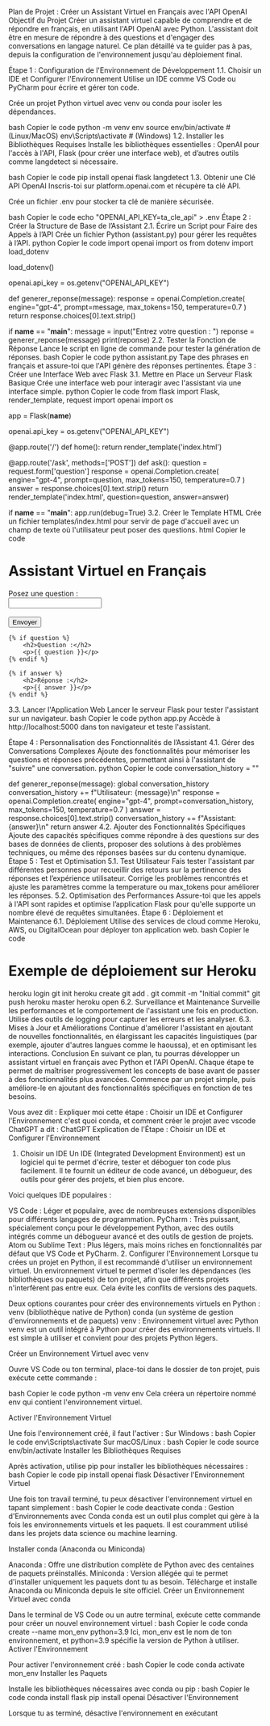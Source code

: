 Plan de Projet : Créer un Assistant Virtuel en Français avec l'API OpenAI
Objectif du Projet
Créer un assistant virtuel capable de comprendre et de répondre en français, en utilisant l'API OpenAI avec Python. L'assistant doit être en mesure de répondre à des questions et d'engager des conversations en langage naturel. Ce plan détaillé va te guider pas à pas, depuis la configuration de l'environnement jusqu'au déploiement final.

Étape 1 : Configuration de l'Environnement de Développement
1.1. Choisir un IDE et Configurer l'Environnement
Utilise un IDE comme VS Code ou PyCharm pour écrire et gérer ton code.

Crée un projet Python virtuel avec venv ou conda pour isoler les dépendances.

bash
Copier le code
python -m venv env
source env/bin/activate # (Linux/MacOS)
env\Scripts\activate # (Windows)
1.2. Installer les Bibliothèques Requises
Installe les bibliothèques essentielles : OpenAI pour l'accès à l'API, Flask (pour créer une interface web), et d’autres outils comme langdetect si nécessaire.

bash
Copier le code
pip install openai flask langdetect
1.3. Obtenir une Clé API OpenAI
Inscris-toi sur platform.openai.com et récupère ta clé API.

Crée un fichier .env pour stocker ta clé de manière sécurisée.

bash
Copier le code
echo "OPENAI_API_KEY=ta_cle_api" > .env
Étape 2 : Créer la Structure de Base de l’Assistant
2.1. Écrire un Script pour Faire des Appels à l’API
Crée un fichier Python (assistant.py) pour gérer les requêtes à l’API.
python
Copier le code
import openai
import os
from dotenv import load_dotenv

load_dotenv()

openai.api_key = os.getenv("OPENAI_API_KEY")

def generer_reponse(message):
response = openai.Completion.create(
engine="gpt-4",
prompt=message,
max_tokens=150,
temperature=0.7
)
return response.choices[0].text.strip()

if **name** == "**main**":
message = input("Entrez votre question : ")
reponse = generer_reponse(message)
print(reponse)
2.2. Tester la Fonction de Réponse
Lance le script en ligne de commande pour tester la génération de réponses.
bash
Copier le code
python assistant.py
Tape des phrases en français et assure-toi que l'API génère des réponses pertinentes.
Étape 3 : Créer une Interface Web avec Flask
3.1. Mettre en Place un Serveur Flask Basique
Crée une interface web pour interagir avec l'assistant via une interface simple.
python
Copier le code
from flask import Flask, render_template, request
import openai
import os

app = Flask(**name**)

openai.api_key = os.getenv("OPENAI_API_KEY")

@app.route('/')
def home():
return render_template('index.html')

@app.route('/ask', methods=['POST'])
def ask():
question = request.form['question']
response = openai.Completion.create(
engine="gpt-4",
prompt=question,
max_tokens=150,
temperature=0.7
)
answer = response.choices[0].text.strip()
return render_template('index.html', question=question, answer=answer)

if **name** == "**main**":
app.run(debug=True)
3.2. Créer le Template HTML
Crée un fichier templates/index.html pour servir de page d'accueil avec un champ de texte où l'utilisateur peut poser des questions.
html
Copier le code

<!DOCTYPE html>
<html lang="fr">
<head>
    <meta charset="UTF-8">
    <meta name="viewport" content="width=device-width, initial-scale=1.0">
    <title>Assistant Virtuel</title>
</head>
<body>
    <h1>Assistant Virtuel en Français</h1>
    <form action="/ask" method="POST">
        <label for="question">Posez une question :</label><br>
        <input type="text" id="question" name="question"><br><br>
        <input type="submit" value="Envoyer">
    </form>

    {% if question %}
        <h2>Question :</h2>
        <p>{{ question }}</p>
    {% endif %}

    {% if answer %}
        <h2>Réponse :</h2>
        <p>{{ answer }}</p>
    {% endif %}

</body>
</html>
3.3. Lancer l'Application Web
Lancer le serveur Flask pour tester l'assistant sur un navigateur.
bash
Copier le code
python app.py
Accède à http://localhost:5000 dans ton navigateur et teste l'assistant.

Étape 4 : Personnalisation des Fonctionnalités de l’Assistant
4.1. Gérer des Conversations Complexes
Ajoute des fonctionnalités pour mémoriser les questions et réponses précédentes, permettant ainsi à l'assistant de "suivre" une conversation.
python
Copier le code
conversation_history = ""

def generer_reponse(message):
global conversation_history
conversation_history += f"Utilisateur: {message}\n"
response = openai.Completion.create(
engine="gpt-4",
prompt=conversation_history,
max_tokens=150,
temperature=0.7
)
answer = response.choices[0].text.strip()
conversation_history += f"Assistant: {answer}\n"
return answer
4.2. Ajouter des Fonctionnalités Spécifiques
Ajoute des capacités spécifiques comme répondre à des questions sur des bases de données de clients, proposer des solutions à des problèmes techniques, ou même des réponses basées sur du contenu dynamique.
Étape 5 : Test et Optimisation
5.1. Test Utilisateur
Fais tester l'assistant par différentes personnes pour recueillir des retours sur la pertinence des réponses et l’expérience utilisateur.
Corrige les problèmes rencontrés et ajuste les paramètres comme la temperature ou max_tokens pour améliorer les réponses.
5.2. Optimisation des Performances
Assure-toi que les appels à l'API sont rapides et optimise l’application Flask pour qu'elle supporte un nombre élevé de requêtes simultanées.
Étape 6 : Déploiement et Maintenance
6.1. Déploiement
Utilise des services de cloud comme Heroku, AWS, ou DigitalOcean pour déployer ton application web.
bash
Copier le code

# Exemple de déploiement sur Heroku

heroku login
git init
heroku create
git add .
git commit -m "Initial commit"
git push heroku master
heroku open
6.2. Surveillance et Maintenance
Surveille les performances et le comportement de l'assistant une fois en production. Utilise des outils de logging pour capturer les erreurs et les analyser.
6.3. Mises à Jour et Améliorations
Continue d'améliorer l'assistant en ajoutant de nouvelles fonctionnalités, en élargissant les capacités linguistiques (par exemple, ajouter d'autres langues comme le haoussa), et en optimisant les interactions.
Conclusion
En suivant ce plan, tu pourras développer un assistant virtuel en français avec Python et l'API OpenAI. Chaque étape te permet de maîtriser progressivement les concepts de base avant de passer à des fonctionnalités plus avancées. Commence par un projet simple, puis améliore-le en ajoutant des fonctionnalités spécifiques en fonction de tes besoins.

Vous avez dit :
Expliquer moi cette étape : Choisir un IDE et Configurer l'Environnement
c'est quoi conda, et comment créer le projet avec vscode
ChatGPT a dit :
ChatGPT
Explication de l'Étape : Choisir un IDE et Configurer l'Environnement

1. Choisir un IDE
   Un IDE (Integrated Development Environment) est un logiciel qui te permet d'écrire, tester et déboguer ton code plus facilement. Il te fournit un éditeur de code avancé, un débogueur, des outils pour gérer des projets, et bien plus encore.

Voici quelques IDE populaires :

VS Code : Léger et populaire, avec de nombreuses extensions disponibles pour différents langages de programmation.
PyCharm : Très puissant, spécialement conçu pour le développement Python, avec des outils intégrés comme un débogueur avancé et des outils de gestion de projets.
Atom ou Sublime Text : Plus légers, mais moins riches en fonctionnalités par défaut que VS Code et PyCharm. 2. Configurer l'Environnement
Lorsque tu crées un projet en Python, il est recommandé d'utiliser un environnement virtuel. Un environnement virtuel te permet d'isoler les dépendances (les bibliothèques ou paquets) de ton projet, afin que différents projets n'interfèrent pas entre eux. Cela évite les conflits de versions des paquets.

Deux options courantes pour créer des environnements virtuels en Python :
venv (bibliothèque native de Python)
conda (un système de gestion d'environnements et de paquets)
venv : Environnement virtuel avec Python
venv est un outil intégré à Python pour créer des environnements virtuels. Il est simple à utiliser et convient pour des projets Python légers.

Créer un Environnement Virtuel avec venv

Ouvre VS Code ou ton terminal, place-toi dans le dossier de ton projet, puis exécute cette commande :

bash
Copier le code
python -m venv env
Cela créera un répertoire nommé env qui contient l'environnement virtuel.

Activer l'Environnement Virtuel

Une fois l'environnement créé, il faut l'activer :
Sur Windows :
bash
Copier le code
env\Scripts\activate
Sur macOS/Linux :
bash
Copier le code
source env/bin/activate
Installer les Bibliothèques Requises

Après activation, utilise pip pour installer les bibliothèques nécessaires :
bash
Copier le code
pip install openai flask
Désactiver l'Environnement Virtuel

Une fois ton travail terminé, tu peux désactiver l'environnement virtuel en tapant simplement :
bash
Copier le code
deactivate
conda : Gestion d'Environnements avec Conda
conda est un outil plus complet qui gère à la fois les environnements virtuels et les paquets. Il est couramment utilisé dans les projets data science ou machine learning.

Installer conda (Anaconda ou Miniconda)

Anaconda : Offre une distribution complète de Python avec des centaines de paquets préinstallés.
Miniconda : Version allégée qui te permet d'installer uniquement les paquets dont tu as besoin.
Télécharge et installe Anaconda ou Miniconda depuis le site officiel.
Créer un Environnement Virtuel avec conda

Dans le terminal de VS Code ou un autre terminal, exécute cette commande pour créer un nouvel environnement virtuel :
bash
Copier le code
conda create --name mon_env python=3.9
Ici, mon_env est le nom de ton environnement, et python=3.9 spécifie la version de Python à utiliser.
Activer l'Environnement

Pour activer l'environnement créé :
bash
Copier le code
conda activate mon_env
Installer les Paquets

Installe les bibliothèques nécessaires avec conda ou pip :
bash
Copier le code
conda install flask
pip install openai
Désactiver l'Environnement

Lorsque tu as terminé, désactive l'environnement en exécutant

